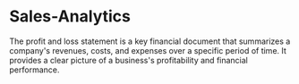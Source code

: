# Sales-Analytics

The profit and loss statement is a key financial document that summarizes a company's revenues, costs, and expenses over a specific period of time. It provides a clear picture of a business's profitability and financial performance.
